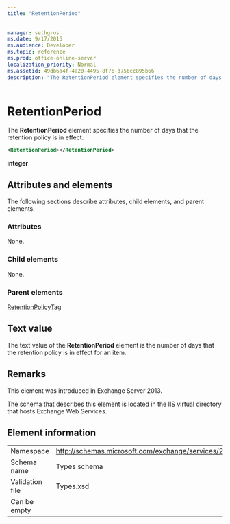 ```yaml
---
title: "RetentionPeriod"
 
 
manager: sethgros
ms.date: 9/17/2015
ms.audience: Developer
ms.topic: reference
ms.prod: office-online-server
localization_priority: Normal
ms.assetid: 49db6a4f-4a20-4495-8f76-d756cc895b66
description: "The RetentionPeriod element specifies the number of days that the retention policy is in effect."
---
```


# RetentionPeriod

The **RetentionPeriod** element specifies the number of days that the retention policy is in effect. 
  
```XML
<RetentionPeriod></RetentionPeriod>
```

 **integer**
## Attributes and elements

The following sections describe attributes, child elements, and parent elements.
  
### Attributes

None.
  
### Child elements

None.
  
### Parent elements

[RetentionPolicyTag](retentionpolicytag.md)
  
## Text value

The text value of the **RetentionPeriod** element is the number of days that the retention policy is in effect for an item. 
  
## Remarks

This element was introduced in Exchange Server 2013.
  
The schema that describes this element is located in the IIS virtual directory that hosts Exchange Web Services.
  
## Element information

|||
|:-----|:-----|
|Namespace  <br/> |http://schemas.microsoft.com/exchange/services/2006/types  <br/> |
|Schema name  <br/> |Types schema  <br/> |
|Validation file  <br/> |Types.xsd  <br/> |
|Can be empty  <br/> ||
   


